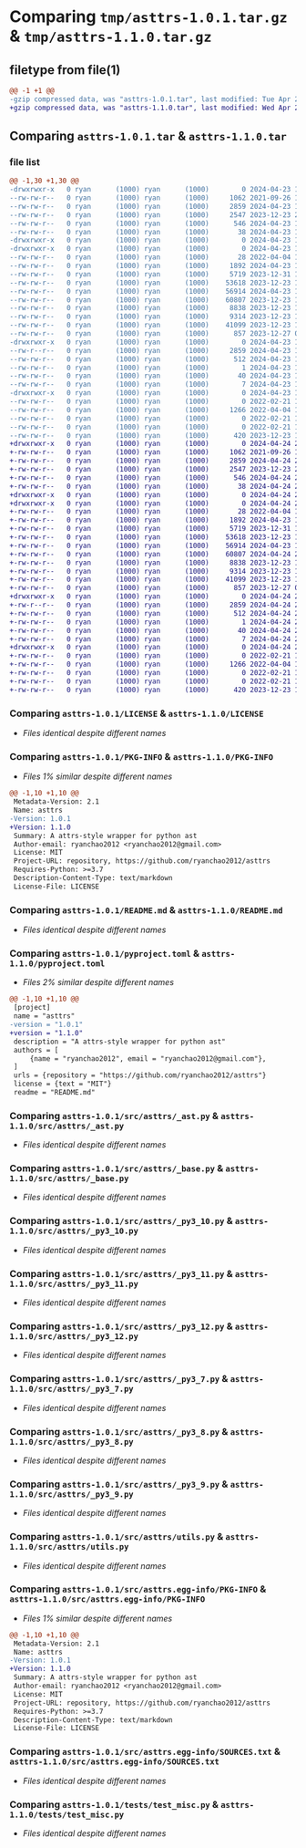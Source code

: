 # Comparing `tmp/asttrs-1.0.1.tar.gz` & `tmp/asttrs-1.1.0.tar.gz`

## filetype from file(1)

```diff
@@ -1 +1 @@
-gzip compressed data, was "asttrs-1.0.1.tar", last modified: Tue Apr 23 16:38:07 2024, max compression
+gzip compressed data, was "asttrs-1.1.0.tar", last modified: Wed Apr 24 23:02:22 2024, max compression
```

## Comparing `asttrs-1.0.1.tar` & `asttrs-1.1.0.tar`

### file list

```diff
@@ -1,30 +1,30 @@
-drwxrwxr-x   0 ryan      (1000) ryan      (1000)        0 2024-04-23 16:38:07.018184 asttrs-1.0.1/
--rw-rw-r--   0 ryan      (1000) ryan      (1000)     1062 2021-09-26 15:04:09.000000 asttrs-1.0.1/LICENSE
--rw-rw-r--   0 ryan      (1000) ryan      (1000)     2859 2024-04-23 16:38:07.018184 asttrs-1.0.1/PKG-INFO
--rw-rw-r--   0 ryan      (1000) ryan      (1000)     2547 2023-12-23 20:09:41.000000 asttrs-1.0.1/README.md
--rw-rw-r--   0 ryan      (1000) ryan      (1000)      546 2024-04-23 16:37:52.000000 asttrs-1.0.1/pyproject.toml
--rw-rw-r--   0 ryan      (1000) ryan      (1000)       38 2024-04-23 16:38:07.018184 asttrs-1.0.1/setup.cfg
-drwxrwxr-x   0 ryan      (1000) ryan      (1000)        0 2024-04-23 16:38:07.006183 asttrs-1.0.1/src/
-drwxrwxr-x   0 ryan      (1000) ryan      (1000)        0 2024-04-23 16:38:07.018184 asttrs-1.0.1/src/asttrs/
--rw-rw-r--   0 ryan      (1000) ryan      (1000)       28 2022-04-04 10:33:54.000000 asttrs-1.0.1/src/asttrs/__init__.py
--rw-rw-r--   0 ryan      (1000) ryan      (1000)     1892 2024-04-23 16:30:14.000000 asttrs-1.0.1/src/asttrs/_ast.py
--rw-rw-r--   0 ryan      (1000) ryan      (1000)     5719 2023-12-31 14:22:25.000000 asttrs-1.0.1/src/asttrs/_base.py
--rw-rw-r--   0 ryan      (1000) ryan      (1000)    53618 2023-12-23 17:33:56.000000 asttrs-1.0.1/src/asttrs/_py3_10.py
--rw-rw-r--   0 ryan      (1000) ryan      (1000)    56914 2024-04-23 16:24:32.000000 asttrs-1.0.1/src/asttrs/_py3_11.py
--rw-rw-r--   0 ryan      (1000) ryan      (1000)    60807 2023-12-23 19:24:22.000000 asttrs-1.0.1/src/asttrs/_py3_12.py
--rw-rw-r--   0 ryan      (1000) ryan      (1000)     8838 2023-12-23 17:28:57.000000 asttrs-1.0.1/src/asttrs/_py3_7.py
--rw-rw-r--   0 ryan      (1000) ryan      (1000)     9314 2023-12-23 17:29:36.000000 asttrs-1.0.1/src/asttrs/_py3_8.py
--rw-rw-r--   0 ryan      (1000) ryan      (1000)    41099 2023-12-23 17:30:42.000000 asttrs-1.0.1/src/asttrs/_py3_9.py
--rw-rw-r--   0 ryan      (1000) ryan      (1000)      857 2023-12-27 04:28:14.000000 asttrs-1.0.1/src/asttrs/utils.py
-drwxrwxr-x   0 ryan      (1000) ryan      (1000)        0 2024-04-23 16:38:07.018184 asttrs-1.0.1/src/asttrs.egg-info/
--rw-r--r--   0 ryan      (1000) ryan      (1000)     2859 2024-04-23 16:38:06.000000 asttrs-1.0.1/src/asttrs.egg-info/PKG-INFO
--rw-rw-r--   0 ryan      (1000) ryan      (1000)      512 2024-04-23 16:38:07.000000 asttrs-1.0.1/src/asttrs.egg-info/SOURCES.txt
--rw-rw-r--   0 ryan      (1000) ryan      (1000)        1 2024-04-23 16:38:06.000000 asttrs-1.0.1/src/asttrs.egg-info/dependency_links.txt
--rw-rw-r--   0 ryan      (1000) ryan      (1000)       40 2024-04-23 16:38:06.000000 asttrs-1.0.1/src/asttrs.egg-info/requires.txt
--rw-rw-r--   0 ryan      (1000) ryan      (1000)        7 2024-04-23 16:38:06.000000 asttrs-1.0.1/src/asttrs.egg-info/top_level.txt
-drwxrwxr-x   0 ryan      (1000) ryan      (1000)        0 2024-04-23 16:38:07.018184 asttrs-1.0.1/tests/
--rw-rw-r--   0 ryan      (1000) ryan      (1000)        0 2022-02-21 14:53:28.000000 asttrs-1.0.1/tests/test_expr.py
--rw-rw-r--   0 ryan      (1000) ryan      (1000)     1266 2022-04-04 12:18:55.000000 asttrs-1.0.1/tests/test_misc.py
--rw-rw-r--   0 ryan      (1000) ryan      (1000)        0 2022-02-21 17:08:43.000000 asttrs-1.0.1/tests/test_operator.py
--rw-rw-r--   0 ryan      (1000) ryan      (1000)        0 2022-02-21 14:54:10.000000 asttrs-1.0.1/tests/test_stmt.py
--rw-rw-r--   0 ryan      (1000) ryan      (1000)      420 2023-12-23 18:31:52.000000 asttrs-1.0.1/tests/test_utils.py
+drwxrwxr-x   0 ryan      (1000) ryan      (1000)        0 2024-04-24 23:02:22.837069 asttrs-1.1.0/
+-rw-rw-r--   0 ryan      (1000) ryan      (1000)     1062 2021-09-26 15:04:09.000000 asttrs-1.1.0/LICENSE
+-rw-rw-r--   0 ryan      (1000) ryan      (1000)     2859 2024-04-24 23:02:22.837069 asttrs-1.1.0/PKG-INFO
+-rw-rw-r--   0 ryan      (1000) ryan      (1000)     2547 2023-12-23 20:09:41.000000 asttrs-1.1.0/README.md
+-rw-rw-r--   0 ryan      (1000) ryan      (1000)      546 2024-04-24 23:01:45.000000 asttrs-1.1.0/pyproject.toml
+-rw-rw-r--   0 ryan      (1000) ryan      (1000)       38 2024-04-24 23:02:22.837069 asttrs-1.1.0/setup.cfg
+drwxrwxr-x   0 ryan      (1000) ryan      (1000)        0 2024-04-24 23:02:22.833069 asttrs-1.1.0/src/
+drwxrwxr-x   0 ryan      (1000) ryan      (1000)        0 2024-04-24 23:02:22.837069 asttrs-1.1.0/src/asttrs/
+-rw-rw-r--   0 ryan      (1000) ryan      (1000)       28 2022-04-04 10:33:54.000000 asttrs-1.1.0/src/asttrs/__init__.py
+-rw-rw-r--   0 ryan      (1000) ryan      (1000)     1892 2024-04-23 16:30:14.000000 asttrs-1.1.0/src/asttrs/_ast.py
+-rw-rw-r--   0 ryan      (1000) ryan      (1000)     5719 2023-12-31 14:22:25.000000 asttrs-1.1.0/src/asttrs/_base.py
+-rw-rw-r--   0 ryan      (1000) ryan      (1000)    53618 2023-12-23 17:33:56.000000 asttrs-1.1.0/src/asttrs/_py3_10.py
+-rw-rw-r--   0 ryan      (1000) ryan      (1000)    56914 2024-04-23 16:24:32.000000 asttrs-1.1.0/src/asttrs/_py3_11.py
+-rw-rw-r--   0 ryan      (1000) ryan      (1000)    60807 2024-04-24 23:00:08.000000 asttrs-1.1.0/src/asttrs/_py3_12.py
+-rw-rw-r--   0 ryan      (1000) ryan      (1000)     8838 2023-12-23 17:28:57.000000 asttrs-1.1.0/src/asttrs/_py3_7.py
+-rw-rw-r--   0 ryan      (1000) ryan      (1000)     9314 2023-12-23 17:29:36.000000 asttrs-1.1.0/src/asttrs/_py3_8.py
+-rw-rw-r--   0 ryan      (1000) ryan      (1000)    41099 2023-12-23 17:30:42.000000 asttrs-1.1.0/src/asttrs/_py3_9.py
+-rw-rw-r--   0 ryan      (1000) ryan      (1000)      857 2023-12-27 04:28:14.000000 asttrs-1.1.0/src/asttrs/utils.py
+drwxrwxr-x   0 ryan      (1000) ryan      (1000)        0 2024-04-24 23:02:22.837069 asttrs-1.1.0/src/asttrs.egg-info/
+-rw-r--r--   0 ryan      (1000) ryan      (1000)     2859 2024-04-24 23:02:22.000000 asttrs-1.1.0/src/asttrs.egg-info/PKG-INFO
+-rw-rw-r--   0 ryan      (1000) ryan      (1000)      512 2024-04-24 23:02:22.000000 asttrs-1.1.0/src/asttrs.egg-info/SOURCES.txt
+-rw-rw-r--   0 ryan      (1000) ryan      (1000)        1 2024-04-24 23:02:22.000000 asttrs-1.1.0/src/asttrs.egg-info/dependency_links.txt
+-rw-rw-r--   0 ryan      (1000) ryan      (1000)       40 2024-04-24 23:02:22.000000 asttrs-1.1.0/src/asttrs.egg-info/requires.txt
+-rw-rw-r--   0 ryan      (1000) ryan      (1000)        7 2024-04-24 23:02:22.000000 asttrs-1.1.0/src/asttrs.egg-info/top_level.txt
+drwxrwxr-x   0 ryan      (1000) ryan      (1000)        0 2024-04-24 23:02:22.837069 asttrs-1.1.0/tests/
+-rw-rw-r--   0 ryan      (1000) ryan      (1000)        0 2022-02-21 14:53:28.000000 asttrs-1.1.0/tests/test_expr.py
+-rw-rw-r--   0 ryan      (1000) ryan      (1000)     1266 2022-04-04 12:18:55.000000 asttrs-1.1.0/tests/test_misc.py
+-rw-rw-r--   0 ryan      (1000) ryan      (1000)        0 2022-02-21 17:08:43.000000 asttrs-1.1.0/tests/test_operator.py
+-rw-rw-r--   0 ryan      (1000) ryan      (1000)        0 2022-02-21 14:54:10.000000 asttrs-1.1.0/tests/test_stmt.py
+-rw-rw-r--   0 ryan      (1000) ryan      (1000)      420 2023-12-23 18:31:52.000000 asttrs-1.1.0/tests/test_utils.py
```

### Comparing `asttrs-1.0.1/LICENSE` & `asttrs-1.1.0/LICENSE`

 * *Files identical despite different names*

### Comparing `asttrs-1.0.1/PKG-INFO` & `asttrs-1.1.0/PKG-INFO`

 * *Files 1% similar despite different names*

```diff
@@ -1,10 +1,10 @@
 Metadata-Version: 2.1
 Name: asttrs
-Version: 1.0.1
+Version: 1.1.0
 Summary: A attrs-style wrapper for python ast
 Author-email: ryanchao2012 <ryanchao2012@gmail.com>
 License: MIT
 Project-URL: repository, https://github.com/ryanchao2012/asttrs
 Requires-Python: >=3.7
 Description-Content-Type: text/markdown
 License-File: LICENSE
```

### Comparing `asttrs-1.0.1/README.md` & `asttrs-1.1.0/README.md`

 * *Files identical despite different names*

### Comparing `asttrs-1.0.1/pyproject.toml` & `asttrs-1.1.0/pyproject.toml`

 * *Files 2% similar despite different names*

```diff
@@ -1,10 +1,10 @@
 [project]
 name = "asttrs"
-version = "1.0.1"
+version = "1.1.0"
 description = "A attrs-style wrapper for python ast"
 authors = [
     {name = "ryanchao2012", email = "ryanchao2012@gmail.com"},
 ]
 urls = {repository = "https://github.com/ryanchao2012/asttrs"}
 license = {text = "MIT"}
 readme = "README.md"
```

### Comparing `asttrs-1.0.1/src/asttrs/_ast.py` & `asttrs-1.1.0/src/asttrs/_ast.py`

 * *Files identical despite different names*

### Comparing `asttrs-1.0.1/src/asttrs/_base.py` & `asttrs-1.1.0/src/asttrs/_base.py`

 * *Files identical despite different names*

### Comparing `asttrs-1.0.1/src/asttrs/_py3_10.py` & `asttrs-1.1.0/src/asttrs/_py3_10.py`

 * *Files identical despite different names*

### Comparing `asttrs-1.0.1/src/asttrs/_py3_11.py` & `asttrs-1.1.0/src/asttrs/_py3_11.py`

 * *Files identical despite different names*

### Comparing `asttrs-1.0.1/src/asttrs/_py3_12.py` & `asttrs-1.1.0/src/asttrs/_py3_12.py`

 * *Files identical despite different names*

### Comparing `asttrs-1.0.1/src/asttrs/_py3_7.py` & `asttrs-1.1.0/src/asttrs/_py3_7.py`

 * *Files identical despite different names*

### Comparing `asttrs-1.0.1/src/asttrs/_py3_8.py` & `asttrs-1.1.0/src/asttrs/_py3_8.py`

 * *Files identical despite different names*

### Comparing `asttrs-1.0.1/src/asttrs/_py3_9.py` & `asttrs-1.1.0/src/asttrs/_py3_9.py`

 * *Files identical despite different names*

### Comparing `asttrs-1.0.1/src/asttrs/utils.py` & `asttrs-1.1.0/src/asttrs/utils.py`

 * *Files identical despite different names*

### Comparing `asttrs-1.0.1/src/asttrs.egg-info/PKG-INFO` & `asttrs-1.1.0/src/asttrs.egg-info/PKG-INFO`

 * *Files 1% similar despite different names*

```diff
@@ -1,10 +1,10 @@
 Metadata-Version: 2.1
 Name: asttrs
-Version: 1.0.1
+Version: 1.1.0
 Summary: A attrs-style wrapper for python ast
 Author-email: ryanchao2012 <ryanchao2012@gmail.com>
 License: MIT
 Project-URL: repository, https://github.com/ryanchao2012/asttrs
 Requires-Python: >=3.7
 Description-Content-Type: text/markdown
 License-File: LICENSE
```

### Comparing `asttrs-1.0.1/src/asttrs.egg-info/SOURCES.txt` & `asttrs-1.1.0/src/asttrs.egg-info/SOURCES.txt`

 * *Files identical despite different names*

### Comparing `asttrs-1.0.1/tests/test_misc.py` & `asttrs-1.1.0/tests/test_misc.py`

 * *Files identical despite different names*

